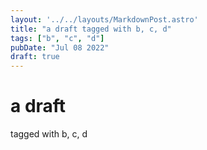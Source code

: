 ```yaml
---
layout: '../../layouts/MarkdownPost.astro'
title: "a draft tagged with b, c, d"
tags: ["b", "c", "d"]
pubDate: "Jul 08 2022"
draft: true
---
```


# a draft

tagged with b, c, d